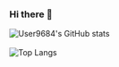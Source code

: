 ### Hi there 👋
![User9684's GitHub stats](https://github-readme-stats.vercel.app/api?username=User9684&count_private=true&theme=github_dark&show_icons=true&border_color=4C8EDA&include_all_commits=true&border_radius=12)
<br><br>
![Top Langs](https://github-readme-stats.vercel.app/api/top-langs/?username=User9684&theme=github_dark&layout=compact&border_color=4C8EDA&card_width=445&border_radius=12)
